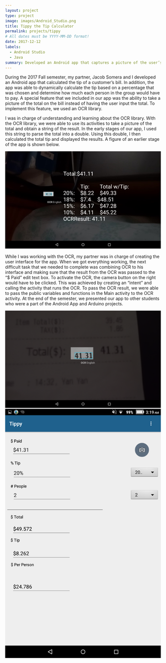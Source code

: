 ```yaml
---
layout: project
type: project
image: images/Android_Studio.png
title: Tippy the Tip Calculator
permalink: projects/tippy
# All dates must be YYYY-MM-DD format!
date: 2017-12-12
labels:
  - Android Studio
  - Java
summary: Developed an Android app that captures a picture of the user’s receipt, parses the total, and uses it to calculate the tip.
---
```


During the 2017 Fall semester, my partner, Jacob Somera and I developed an Android app that calculated the tip of a customer’s bill. In addition, the app was able to dynamically calculate the tip based on a percentage that was chosen and determine how much each person in the group would have to pay. A special feature that we included in our app was the ability to take a picture of the total on the bill instead of having the user input the total. To implement this feature, we used an OCR library. 

I was in charge of understanding and learning about the OCR library. With the OCR library, we were able to use its activities to take a picture of the total and obtain a string of the result. In the early stages of our app, I used this string to parse the total into a double. Using this double, I then calculated the total tip and displayed the results. A figure of an earlier stage of the app is shown below.

  <img class="ui medium right floated rounded image" src="../images/tippy-3.jpg">

While I was working with the OCR, my partner was in charge of creating the user interface for the app. When we got everything working, the next difficult task that we needed to complete was combining OCR to his interface and making sure that the result from the OCR was passed to the “$ Paid” edit text box. To activate the OCR, the camera button on the right would have to be clicked. This was achieved by creating an “intent” and calling the activity that runs the OCR. To pass the OCR result, we were able to pass the public variables and functions in the Main activity to the OCR activity. At the end of the semester, we presented our app to other students who were a part of the Android App and Arduino projects.

  <img class="ui medium right floated rounded image" src="../images/tippy-1.png">
  
  <img class="ui medium right floated rounded image" src="../images/tippy-2.png">
